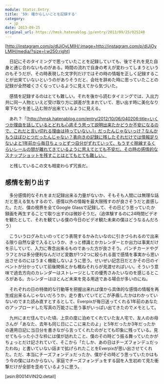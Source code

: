 ```yaml
---
module: Static.Entry
title: '59: 確からしいことを記録する'
category:
  - jp
date: 2013-09-25
original_url: https://hmsk.hatenablog.jp/entry/2013/09/25/025248
---
```


[http://instagram.com/p/dlJjOyLMIH/:image=http://instagram.com/p/dlJjOyLMIH/media/?size=l:w250:right]

　日記にそのタイミングで思っていたことを記録していても、後でそれを見た自身と通じ合わないものがある。時間の流れで自身の考えが変わってしまうというのもそうだが、その時表現した文字列だけではその時の情報を正しく記録することが出来ていないというのがありそうだと、会社を辞めた時に思っていたことの記録が全然嘘くさくなっているように見えてから気づいた。

　感情を記録するのはとても難しい。それを後から読むタイミングでは、入出力共に同一人物といえど受け取り方に誤差が生まれていて、思い出す時に美化なり卑下なりを差し込む隙が出来ているように見える。

　あれ？「[http://hmsk.hatenablog.com/entry/2012/10/06/040206:title=いくつか理由を話しているとどれも心底そう思って説明出来たかどうか不安になるので、これだと言い切れる理由は持っていない。]」だったんじゃないっけ？なんかもうほぼひとつだったんじゃない？表向きの記録に残したそれだけでは情報足りないよと1年前から毎日ちょっとずつ自分がずれていって、もうすぐ脱線するくらいレールの間が離れてきているように思えてとても不安だ。その時の感情的なスナップショットを残すことはとてもとても難しい。

　と残しているこの文も相変わらず冗長だ。

## 感情を割り出す

　多分感情的なそれをまだ記録出来る力量がないか、そもそも人間には無理な話だと思える気もするので、感情以外の情報を最大限残すのが良さそうだと直感した。ただ、僕の視界を全てGoogle Glassで記録して、その日どう思っていたか録画を再生することで取り出すのは微妙そうだ。（追体験するのに24時間ビデオを観たとして、それを観ている僕の今日のビデオ観た未来の僕はどうなるんだろう）

　こういうログみたいのってどう表現するかみたいなのに引きづられるので出来る限り自然な姿で入るというか、きっと標識とかカレンダーとか出力は事実だけを示していて、入力に専念出来るものであった方が良さそう。パンチカードやグラフとかは多分便利なんだけど変数が1つ2つに絞られる面で感情を事実から思い出させるのにはうまく機能しないように思う。せいぜい記念日だとかその日のイベントが分かっていて前後関係とかも概ねそれらが見渡せればいい。そういう意味で過去方向のカレンダーはストレージとしての優秀さみたいなのを感じるところがある。カレンダーはほとんど未来を見る用途である場合が多いのにね。

　それぞれの日の特徴的な行動等を把握出来れば僕から具体的な感情の情報を再生成出来るんじゃないだろうか。走り書いていてどこが矛盾したかはわかっていないのでまた読み直すとするとして、Everpixが毎日送ってくれる1年前のあなたのアップロードした写真の万能さに思う事がいっぱい出てきたのでメモとして。

　九州にまだ住んでいた頃、上京の度に泊めてくれていた友人宅で、友人のお母さんが「あなた、去年も同じ日にここに来たのよ」と5年だったか3年だったかの連用日記に当日分を書きながら言ってくれたのがとても印象に残っている。見せてもらった小さな枠には僕が訪れたこと、僕のその時どう振る舞っていたかがちょっとだけ記されていて、そこから「たしか、あの日はチーズフォンデュだったわね」と書いていない話まで拡げられたことをEverpixが思い出させてくれた。ただ、本当にチーズフォンデュだったか、僕がその時どう思っていたかはもう今の僕にはわからない。家庭でチーズフォンデュをする図を人生初めて見た衝撃だけが全部を歪めているように思う。

[asin:B0014VIN2Q:detail]
